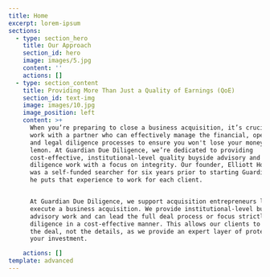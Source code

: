 ```yaml
---
title: Home
excerpt: lorem-ipsum
sections:
  - type: section_hero
    title: Our Approach
    section_id: hero
    image: images/5.jpg
    content: ''
    actions: []
  - type: section_content
    title: Providing More Than Just a Quality of Earnings (QoE)
    section_id: text-img
    image: images/10.jpg
    image_position: left
    content: >+
      When you’re preparing to close a business acquisition, it’s crucial to
      work with a partner who can effectively manage the financial, operational,
      and legal diligence processes to ensure you won't lose your money buying a
      lemon. At Guardian Due Diligence, we’re dedicated to providing
      cost-effective, institutional-level quality buyside advisory and due
      diligence work with a focus on integrity. Our founder, Elliott Holland,
      was a self-funded searcher for six years prior to starting Guardian, and
      he puts that experience to work for each client.


      At Guardian Due Diligence, we support acquisition entrepreneurs looking to
      execute a business acquisition. We provide institutional-level buyside
      advisory work and can lead the full deal process or focus strictly on due
      diligence in a cost-effective manner. This allows our clients to focus on
      the deal, not the details, as we provide an expert layer of protection for
      your investment.

    actions: []
template: advanced
---
```

